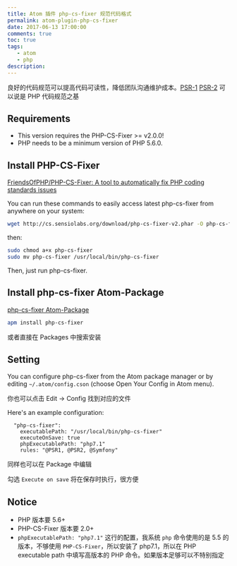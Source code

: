 ```yaml
---
title: Atom 插件 php-cs-fixer 规范代码格式
permalink: atom-plugin-php-cs-fixer
date: 2017-06-13 17:00:00
comments: true
toc: true
tags:
   - atom
   - php
description:
---
```


良好的代码规范可以提高代码可读性，降低团队沟通维护成本。[PSR-1](https://laravel-china.org/topics/2078/psr-specification-psr-1-basic-coding-specification) [PSR-2](https://laravel-china.org/topics/2079/psr-specification-psr-2-coding-style-specification) 可以说是 PHP 代码规范之基

## Requirements
- This version requires the PHP-CS-Fixer >= v2.0.0!
- PHP needs to be a minimum version of PHP 5.6.0.

## Install PHP-CS-Fixer
[FriendsOfPHP/PHP-CS-Fixer: A tool to automatically fix PHP coding standards issues](https://github.com/FriendsOfPHP/PHP-CS-Fixer)

You can run these commands to easily access latest php-cs-fixer from anywhere on your system:
``` bash
wget http://cs.sensiolabs.org/download/php-cs-fixer-v2.phar -O php-cs-fixer
```
then:
``` bash
sudo chmod a+x php-cs-fixer
sudo mv php-cs-fixer /usr/local/bin/php-cs-fixer
```
Then, just run php-cs-fixer.

## Install php-cs-fixer Atom-Package
[php-cs-fixer Atom-Package](https://atom.io/packages/php-cs-fixer)

``` bash
apm install php-cs-fixer
```
或者直接在 Packages 中搜索安装

## Setting
You can configure php-cs-fixer from the Atom package manager or by editing `~/.atom/config.cson` (choose Open Your Config in Atom menu).

你也可以点击 Edit -> Config 找到对应的文件

Here's an example configuration:
```
  "php-cs-fixer":
    executablePath: "/usr/local/bin/php-cs-fixer"
    executeOnSave: true
    phpExecutablePath: "php7.1"
    rules: "@PSR1, @PSR2, @Symfony"
```

同样也可以在 Package 中编辑

勾选 `Execute on save` 将在保存时执行，很方便

## Notice
- PHP 版本要 5.6+
- PHP-CS-Fixer 版本要 2.0+
- `phpExecutablePath: "php7.1"` 这行的配置，我系统 `php` 命令使用的是 5.5 的版本，不够使用 `PHP-CS-Fixer`，所以安装了 php7.1，所以在  PHP executable path 中填写高版本的 PHP 命令。如果版本足够可以不特别指定
